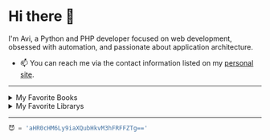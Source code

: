 # Hi there 👋
I'm Avi, a Python and PHP developer focused on web development, obsessed with automation, and passionate about application architecture.

- 📫 You can reach me via the contact information listed on my [personal site](https://aviperl.me/).
---

<details>
  <summary>My Favorite Books</summary>
  
  - [The Pragmatic Programmer](https://pragprog.com/titles/tpp20/the-pragmatic-programmer-20th-anniversary-edition/) _<sub><sup>-> Current Read</sup></sub>_
  - [Effective Python](https://effectivepython.com/)
  - [Robust Python](https://www.oreilly.com/library/view/robust-python/9781098100650/)
  - [Python Tricks](https://realpython.com/products/python-tricks-book/)
</details>

<details>
  <summary>My Favorite Librarys</summary>
  
  - [Scrapy](https://scrapy.org/)
  - [Django](https://www.djangoproject.com/)
  - [Fast API](https://fastapi.tiangolo.com/)
  - [Typer](https://typer.tiangolo.com/) / [Click](https://click.palletsprojects.com/)
  - [React](https://reactjs.org/) / [Next.js](https://nextjs.org/)
</details>

---
```python
😈 = 'aHR0cHM6Ly9iaXQubHkvM3hFRFFZTg=='
```
